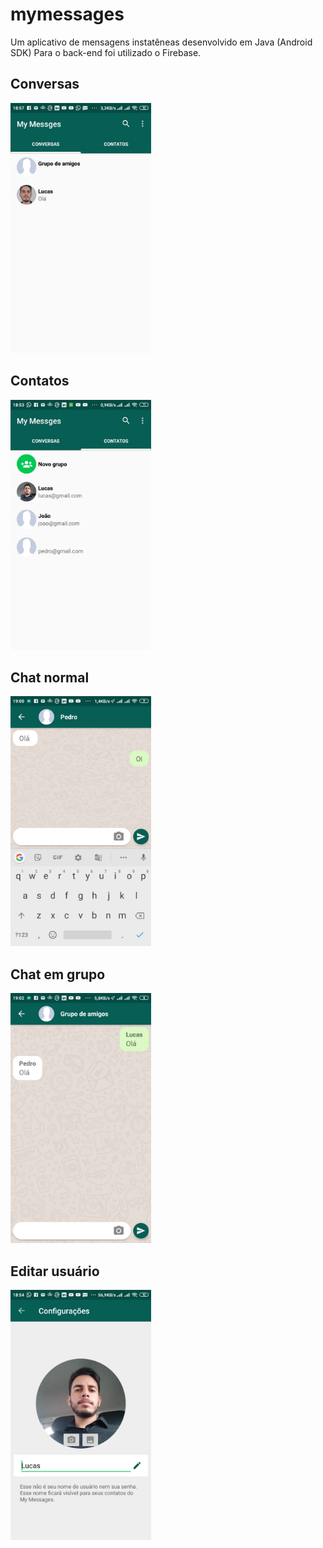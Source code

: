 # mymessages
Um aplicativo de mensagens instatêneas desenvolvido em Java (Android SDK)
Para o back-end foi utilizado o Firebase.

## Conversas
<img src="/images/Conversations.jpeg" height="400px">

## Contatos
<img src="/images/Contacts.jpeg" height="400px">

## Chat normal
<img src="/images/Chat1.jpeg" height="400px">

## Chat em grupo
<img src="/images/Chat2.jpeg" height="400px">

## Editar usuário
<img src="/images/Edit.jpeg" height="400px">

